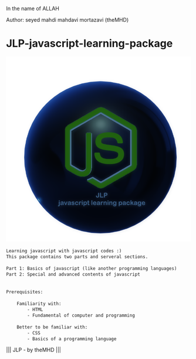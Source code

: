 ﻿In the name of ALLAH

Author:  seyed mahdi mahdavi mortazavi (theMHD)
# JLP-javascript-learning-package
![JLP-javascript learning package /// by theMHD](JLPlogo.png)

    Learning javascript with javascript codes :)
    This package contains two parts and serveral sections.

    Part 1: Basics of javascript (like another programming languages)
    Part 2: Special and advanced contents of javascript


    Prerequisites:

        Familiarity with:
            - HTML
            - Fundamental of computer and programming

        Better to be familiar with:
            - CSS
            - Basics of a programming language

||| JLP - by theMHD |||